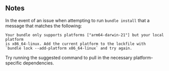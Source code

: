 ## Notes

In the event of an issue when attempting to run `bundle install` that a message that matches the following:

```
Your bundle only supports platforms ["arm64-darwin-21"] but your local platform
is x86_64-linux. Add the current platform to the lockfile with
`bundle lock --add-platform x86_64-linux` and try again.
```

Try running the suggested command to pull in the necessary platform-specific dependencies.